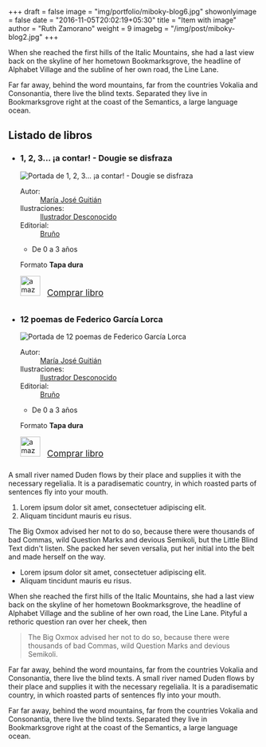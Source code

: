 +++
draft = false
image = "img/portfolio/miboky-blog6.jpg"
showonlyimage = false
date = "2016-11-05T20:02:19+05:30"
title = "Item with image"
author = "Ruth Zamorano"
weight = 9
imagebg = "/img/post/miboky-blog2.jpg"
+++

When she reached the first hills of the Italic Mountains, she had a last view back on the skyline of her hometown Bookmarksgrove, the headline of Alphabet Village and the subline of her own road, the Line Lane.
<!--more-->

Far far away, behind the word mountains, far from the countries Vokalia and Consonantia, there live the blind texts. Separated they live in Bookmarksgrove right at the coast of the Semantics, a large language ocean.

<section class="selection">
	<h2>Listado de libros</h2>
	<ul>
		<li class="book">
	    	<h3 class="bookTitle">1, 2, 3... ¡a contar! - Dougie se disfraza</h3>     
	         <div class="book-cover">                      
	    		<img src="https://images-eu.ssl-images-amazon.com/images/I/51lekS1b9lL.jpg" alt="Portada de 1, 2, 3... ¡a contar! - Dougie se disfraza"></div>   
				<div class="bookDataBox">
	                <dl class="bookData">
	                    <dt>Autor:</dt>
	                    <dd><a href="/busqueda/libros?creatorOrPublisher=Autores%3AMar%C3%ADa+Jos%C3%A9+Guiti%C3%A1n">María José Guitián</a>                                    
	                    </dd>
	                    <dt>Ilustraciones:</dt>
	                    <dd>
	                        <a href="/busqueda/libros?creatorOrPublisher=Autores%3AIlustrador+Desconocido">Ilustrador Desconocido</a>                                
	                    </dd>
	                    <dt>Editorial:</dt>
	                    <dd>
	                        <a href="/busqueda/libros?creatorOrPublisher=Editoriales%3ABru%C3%B1o">
	                            Bruño
	                        </a>
	                    </dd>
	                </dl>
	                <div class="filters">                               
				    <ul class="filters horizontal">
				        <li><span class="icon-age3"></span>De 0 a 3 años</li>
				    </ul>
				    <p>Formato <strong>Tapa dura</strong></p>
				     <div style="padding-bottom: 10px">
	                        <img src="/assets/amazon-logo.jpeg" alt="amazon" style="height: 40px; padding-right: 10px">
	                        <a href="https://www.amazon.es/contar-Castellano-Bru%C3%B1o-Dougie-Disfraza/dp/8421684558?SubscriptionId=AKIAJIIJ3YH2A2K7Z5SQ&amp;tag=mibokyes-21&amp;linkCode=xm2&amp;camp=2025&amp;creative=165953&amp;creativeASIN=8421684558" target="_blank" style="font-size: 1.25em">Comprar libro</a>
	                    </div>
	                </div><!--// filters -->
	           </div>
        </li> 
        <li class="book">
	    	<h3 class="bookTitle">12 poemas de Federico García Lorca</h3>     
	         <div class="book-cover">                      
	    		<img src="https://images-eu.ssl-images-amazon.com/images/I/51lFWnL11%2BL.jpg" alt="Portada de 12 poemas de Federico García Lorca"></div>   
				<div class="bookDataBox">
	                <dl class="bookData">
	                    <dt>Autor:</dt>
	                    <dd><a href="/busqueda/libros?creatorOrPublisher=Autores%3AMar%C3%ADa+Jos%C3%A9+Guiti%C3%A1n">María José Guitián</a>                                    
	                    </dd>
	                    <dt>Ilustraciones:</dt>
	                    <dd>
	                        <a href="/busqueda/libros?creatorOrPublisher=Autores%3AIlustrador+Desconocido">Ilustrador Desconocido</a>                                
	                    </dd>
	                    <dt>Editorial:</dt>
	                    <dd>
	                        <a href="/busqueda/libros?creatorOrPublisher=Editoriales%3ABru%C3%B1o">
	                            Bruño
	                        </a>
	                    </dd>
	                </dl>
	                <div class="filters">                               
				    <ul class="filters horizontal">
				        <li><span class="icon-age3"></span>De 0 a 3 años</li>
				    </ul>
				    <p>Formato <strong>Tapa dura</strong></p>
				     <div style="padding-bottom: 10px">
	                        <img src="/assets/amazon-logo.jpeg" alt="amazon" style="height: 40px; padding-right: 10px">
	                        <a href="https://www.amazon.es/contar-Castellano-Bru%C3%B1o-Dougie-Disfraza/dp/8421684558?SubscriptionId=AKIAJIIJ3YH2A2K7Z5SQ&amp;tag=mibokyes-21&amp;linkCode=xm2&amp;camp=2025&amp;creative=165953&amp;creativeASIN=8421684558" target="_blank" style="font-size: 1.25em">Comprar libro</a>
	                    </div>
	                </div><!--// filters -->
	           </div>
        </li> 
    </ul>
</section>

A small river named Duden flows by their place and supplies it with the necessary regelialia. It is a paradisematic country, in which roasted parts of sentences fly into your mouth.

1. Lorem ipsum dolor sit amet, consectetuer adipiscing elit.
2. Aliquam tincidunt mauris eu risus.


The Big Oxmox advised her not to do so, because there were thousands of bad Commas, wild Question Marks and devious Semikoli, but the Little Blind Text didn't listen. She packed her seven versalia, put her initial into the belt and made herself on the way.

* Lorem ipsum dolor sit amet, consectetuer adipiscing elit.
* Aliquam tincidunt mauris eu risus.

When she reached the first hills of the Italic Mountains, she had a last view back on the skyline of her hometown Bookmarksgrove, the headline of Alphabet Village and the subline of her own road, the Line Lane. Pityful a rethoric question ran over her cheek, then  

> The Big Oxmox advised her not to do so, because there were thousands of bad Commas, wild Question Marks and devious Semikoli.

Far far away, behind the word mountains, far from the countries Vokalia and Consonantia, there live the blind texts. A small river named Duden flows by their place and supplies it with the necessary regelialia. It is a paradisematic country, in which roasted parts of sentences fly into your mouth.


Far far away, behind the word mountains, far from the countries Vokalia and Consonantia, there live the blind texts. Separated they live in Bookmarksgrove right at the coast of the Semantics, a large language ocean.
